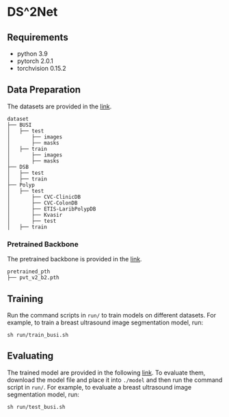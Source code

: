 # DS^2Net

## Requirements

- python 3.9
- pytorch 2.0.1
- torchvision 0.15.2

## Data Preparation

The datasets are provided in the [link](https://drive.google.com/drive/folders/16nMa5jvIFbU9xn5NxcwDfm6UVlVfQo2T).

```
dataset
├── BUSI
│   ├── test
│   	├── images
│   	├── masks
│   ├── train
│   	├── images
│   	├── masks
├── DSB
│   ├── test
│   ├── train
├── Polyp
│   ├── test
│   	├── CVC-ClinicDB
│   	├── CVC-ColonDB
│   	├── ETIS-LaribPolypDB
│   	├── Kvasir
│   	├── test
│   ├── train
```

### Pretrained Backbone

The pretrained backbone is provided in the [link](https://drive.google.com/drive/folders/17rbCXDp1tNhwGwqRQgK6BNbDJ05Zewhd).

```
pretrained_pth
├── pvt_v2_b2.pth
```

## Training

Run the command scripts in `run/` to train models on different datasets. For example,  to train a breast ultrasound image segmentation model, run:

```
sh run/train_busi.sh
```

## Evaluating

The trained model are provided in the following [link](https://drive.google.com/drive/folders/1N1mqTv5YKJW0CchpYfqFgG9rxGhkdPcB). To evaluate them, download the model file and place it into `./model` and then run the command script in `run/`. For example,  to evaluate a breast ultrasound image segmentation model, run:

```
sh run/test_busi.sh
```

